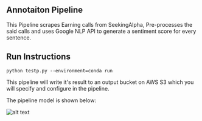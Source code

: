 ## Annotaiton Pipeline

This Pipeline scrapes Earning calls from SeekingAlpha, Pre-processes the said calls and uses Google NLP API to generate a sentiment score for every sentence. 

## Run Instructions 

```
python testp.py --environment=conda run
```

This pipeline will write it's result to an output bucket on AWS S3 which you will specify and configure in the pipeline.


The pipeline model is shown below:

![alt text](https://github.com/siddhant07/CaseStudy2/blob/master/Images/P1_model.png)
